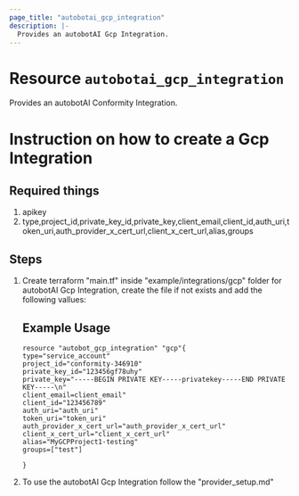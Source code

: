 ```yaml
---
page_title: "autobotai_gcp_integration"
description: |-
  Provides an autobotAI Gcp Integration.
---
```


# Resource `autobotai_gcp_integration`
Provides an autobotAI Conformity Integration.

# Instruction on how to create a Gcp Integration

## Required things 
1. apikey
2. type,project_id,private_key_id,private_key,client_email,client_id,auth_uri,token_uri,auth_provider_x_cert_url,client_x_cert_url,alias,groups

## Steps 
1. Create terraform "main.tf" inside "example/integrations/gcp" folder for autobotAI Gcp Integration, create the file if not exists and add the following vallues:
    ## Example Usage 
    ```
    resource "autobot_gcp_integration" "gcp"{
    type="service_account"
    project_id="conformity-346910"
    private_key_id="123456gf78uhy"
    private_key="-----BEGIN PRIVATE KEY-----privatekey-----END PRIVATE KEY-----\n"
    client_email=client_email"
    client_id="123456789"
    auth_uri="auth_uri"
    token_uri="token_uri"
    auth_provider_x_cert_url="auth_provider_x_cert_url"
    client_x_cert_url="client_x_cert_url"
    alias="MyGCPProject1-testing"
    groups=["test"]

    }
    ```
2. To use the autobotAI Gcp Integration follow the "provider_setup.md"
